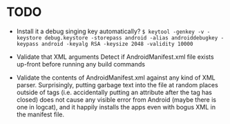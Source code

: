 # TODO

* Install it a debug singing key automatically?
	`$ keytool -genkey -v -keystore debug.keystore -storepass android -alias androiddebugkey -keypass android -keyalg RSA -keysize 2048 -validity 10000`

* Validate that XML arguments Detect if AndroidManifest.xml file exists up-front before running any build commands

* Validate the contents of AndroidManifest.xml against any kind of XML parser. Surprisingly, putting garbage text into the file at random places outside of tags (i.e. accidentally putting an attribute after the tag has closed) does not cause any visible error from Android (maybe there is one in logcat), and it happily installs the apps even with bogus XML in the manifest file. 

